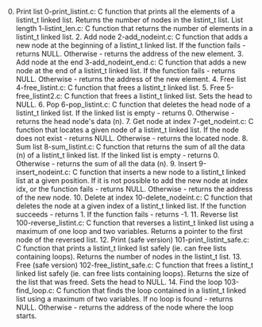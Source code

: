  0. Print list
0-print_listint.c: C function that prints all the elements of a listint_t linked list. Returns the number of nodes in the listint_t list.
List length
1-listint_len.c: C function that returns the number of elements in a listint_t linked list. 2. Add node
2-add_nodeint.c: C function that adds a new node at the beginning of a listint_t linked list. If the function fails - returns NULL. Otherwise - returns the address of the new element. 3. Add node at the end
3-add_nodeint_end.c: C function that adds a new node at the end of a listint_t linked list. If the function fails - returns NULL. Otherwise - returns the address of the new element. 4. Free list
4-free_listint.c: C function that frees a listint_t linked list. 5. Free
5-free_listint2.c: C function that frees a listint_t linked list. Sets the head to NULL. 6. Pop
6-pop_listint.c: C function that deletes the head node of a listint_t linked list. If the linked list is empty - returns 0. Otherwise - returns the head node's data (n). 7. Get node at index
7-get_nodeint.c: C function that locates a given node of a listint_t linked list. If the node does not exist - returns NULL. Otherwise - returns the located node. 8. Sum list
8-sum_listint.c: C function that returns the sum of all the data (n) of a listint_t linked list. If the linked list is empty - returns 0. Otherwise - returns the sum of all the data (n). 9. Insert
9-insert_nodeint.c: C function that inserts a new node to a listint_t linked list at a given position. If it is not possible to add the new node at index idx, or the function fails - returns NULL. Otherwise - returns the address of the new node. 10. Delete at index
10-delete_nodeint.c: C function that deletes the node at a given index of a listint_t linked list. If the function succeeds - returns 1. If the function fails - returns -1. 11. Reverse list
100-reverse_listint.c: C function that reverses a listint_t linked list using a maximum of one loop and two variables. Returns a pointer to the first node of the reversed list. 12. Print (safe version)
101-print_listint_safe.c: C function that prints a listint_t linked list safely (ie. can free lists containing loops). Returns the number of nodes in the listint_t list. 13. Free (safe version)
102-free_listint_safe.c: C function that frees a listint_t linked list safely (ie. can free lists containing loops). Returns the size of the list that was freed. Sets the head to NULL. 14. Find the loop
103-find_loop.c: C function that finds the loop contained in a listint_t linked list using a maximum of two variables. If no loop is found - returns NULL. Otherwise - returns the address of the node where the loop starts.


